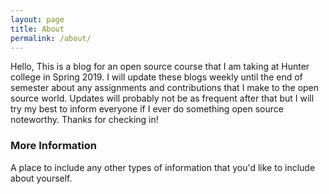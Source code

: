 ```yaml
---
layout: page
title: About
permalink: /about/
---
```


Hello,
This is a blog for an open source course that I am taking at Hunter college in Spring 2019. I will update these blogs weekly until the end of semester about any assignments and contributions that I make to the open source world. Updates will probably not be as frequent after that but I will try my best to inform everyone if I ever do something open source noteworthy. Thanks for checking in! 

### More Information

A place to include any other types of information that you'd like to include about yourself.

